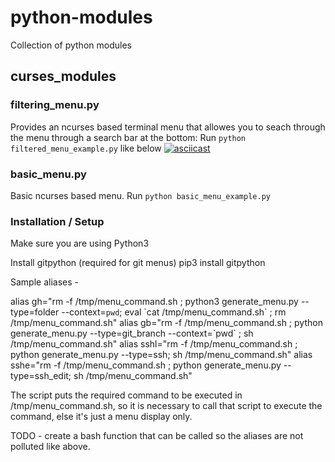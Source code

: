 # python-modules
Collection of python modules

## curses_modules

### filtering_menu.py
Provides an ncurses based terminal menu that allowes you to seach through the menu through a search bar at the bottom: 
Run `python filtered_menu_example.py` like below
[![asciicast](https://asciinema.org/a/6ehKYQKBAs44sVN8cNoefutSw.png)](https://asciinema.org/a/6ehKYQKBAs44sVN8cNoefutSw)

### basic_menu.py
Basic ncurses based menu.
Run `python basic_menu_example.py`


### Installation / Setup 

Make sure you are using Python3

Install gitpython (required for git menus)
pip3 install gitpython

Sample aliases - 

alias gh="rm -f /tmp/menu_command.sh ; python3 generate_menu.py --type=folder --context=`pwd`; eval \`cat /tmp/menu_command.sh\` ; rm /tmp/menu_command.sh"
alias gb="rm -f /tmp/menu_command.sh ; python generate_menu.py --type=git_branch --context=\`pwd\` ; sh /tmp/menu_command.sh"
alias sshl="rm -f /tmp/menu_command.sh ; python generate_menu.py --type=ssh; sh /tmp/menu_command.sh"
alias sshe="rm -f /tmp/menu_command.sh ; python generate_menu.py --type=ssh_edit; sh /tmp/menu_command.sh"



The script puts the required command to be executed in /tmp/menu_command.sh, so it is necessary to call that script to execute the command, else it's just a menu display only.

TODO - create a bash function that can be called so the aliases are not polluted like above.
